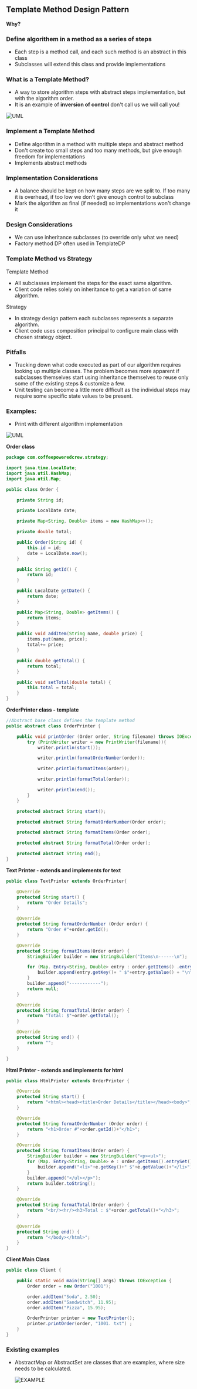 ## Template Method Design Pattern
**Why?**
### Define algorithem in a method as a series of steps
- Each step is a method call, and each such method is an abstract in this class
- Subclasses will extend this class and provide implementations


### What is a Template Method?
- A way to store algorithm steps with abstract steps implementation, but with the algorithm order.
- It is an example of **inversion of control** don't call us we will call you!

![UML](/Files/TemplateMethodDPUML.png)


### Implement a Template Method
- Define algorithm in a method with multiple steps and abstract method
- Don't create too small steps and too many methods, but give enough freedom for implementations
- Implements abstract methods

### Implementation Considerations
- A balance should be kept on how many steps are we split to. If too many it is overhead, if too low we don't give enough control to subclass
- Mark the algorithm as final (if needed) so implementations won't change it

### Design Considerations
- We can use inheritance subclasses (to override only what we need)
- Factory method DP often used in TemplateDP

### Template Method vs Strategy

Template Method

- All subclasses implement the steps for the exact same algorithm.
- Client code relies solely on inheritance to get a variation of same algorithm.

Strategy

- In strategy design pattern each subclasses represents a separate algorithm.
- Client code uses composition principal to configure main class with chosen strategy object.

### Pitfalls
- Tracking down what code executed as part of our algorithm requires looking up multiple classes. The
problem becomes more apparent if subclasses themselves start using inheritance themselves to reuse
only some of the existing steps & customize a few.
- Unit testing can become a little more difficult as the individual steps may require some specific state values to be present.

### Examples:
- Print with different algorithm implementation

![UML](/Files/TemplateMethodDPExample.png)

**Order class**
```java
package com.coffeepoweredcrew.strategy;

import java.time.LocalDate;
import java.util.HashMap;
import java.util.Map;

public class Order {

    private String id;

    private LocalDate date;

    private Map<String, Double> items = new HashMap<>();

    private double total;

    public Order(String id) {
        this.id = id;
        date = LocalDate.now();
    }

    public String getId() {
        return id;
    }

    public LocalDate getDate() {
        return date;
    }

    public Map<String, Double> getItems() {
        return items;
    }

    public void addItem(String name, double price) {
        items.put(name, price);
        total+= price;
    }

    public double getTotal() {
        return total;
    }

    public void setTotal(double total) {
        this.total = total;
    }
}
```
**OrderPrinter class - template**
```java
//Abstract base class defines the template method
public abstract class OrderPrinter {

    public void printOrder (Order order, String filename) throws IOException {
        try (PrintWriter writer = new PrintWriter(filename)){
            writer.println(start());

            writer.println(formatOrderNumber(order));

            writer.println(formatItems(order));

            writer.println(formatTotal(order));

            writer.println(end());
        }
    }

    protected abstract String start();

    protected abstract String formatOrderNumber(Order order);

    protected abstract String formatItems(Order order);

    protected abstract String formatTotal(Order order);

    protected abstract String end();
}
```
**Text Printer - extends and implements for text**
```java
public class TextPrinter extends OrderPrinter{

    @Override
    protected String start() {
        return "Order Details";
    }

    @Override
    protected String formatOrderNumber (Order order) {
        return "Order #"+order.getId();
    }

    @Override
    protected String formatItems(Order order) {
        StringBuilder builder = new StringBuilder("Items\n------\n");

        for (Map. Entry<String, Double> entry : order.getItems() .entrySet()) {
            builder.append(entry.getKey()+ " $"+entry.getValue() + "\n");
        }
        builder.append("------------");
        return null;
    }

    @Override
    protected String formatTotal(Order order) {
        return "Total: $"+order.getTotal();
    }

    @Override
    protected String end() {
        return "";
    }

}
```
**Html Printer - extends and implements for html**
```java
public class HtmlPrinter extends OrderPrinter {

    @Override
    protected String start() {
        return "<html><head><title>Order Details</title></head><body>";
    }

    @Override
    protected String formatOrderNumber (Order order) {
        return "<h1>Order #"+order.getId()+"</h1>";
    }

    @Override
    protected String formatItems(Order order) {
        StringBuilder builder = new StringBuilder("<p><ul>");
        for (Map. Entry<String, Double> e : order.getItems().entrySet()) {
            builder.append("<li>"+e.getKey()+" $"+e.getValue()+"</li>");
        }
        builder.append("</ul></p>");
        return builder.toString();
    }

    @Override
    protected String formatTotal(Order order) {
        return "<br/><hr/><h3>Total : $"+order.getTotal()+"</h3>";
    }

    @Override
    protected String end() {
        return "</body></html>";
    }
}
```
**Client Main Class**
```java
public class Client {

    public static void main(String[] args) throws IOException {
        Order order = new Order("1001");

        order.addItem("Soda", 2.50);
        order.addItem("Sandwitch", 11.95);
        order.addItem("Pizza", 15.95);

        OrderPrinter printer = new TextPrinter();
        printer.printOrder(order, "1001. txt") ;
    }
}
```

### Existing examples
- AbstractMap or AbstractSet are classes that are examples, where size needs to be calculated.

    ![EXAMPLE](/Files/AbstractSetExample.png)